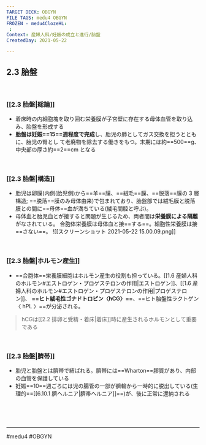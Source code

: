 ```yaml
---
TARGET DECK: OBGYN
FILE TAGS: medu4 OBGYN
FROZEN - medu4ClozeHL:
 : 
Context: 産婦人科/妊娠の成立と進行/胎盤
CreatedDay: 2021-05-22

---
```


## 2.3 胎盤

<br>

### [[2.3 胎盤|総論]]
* 着床時の内細胞塊を取り囲む栄養膜が子宮壁に存在する母体血管を取り込み、胎盤を形成する
* **胎盤は妊娠==15==週程度で完成**し、胎児の肺としてガス交換を担うとともに、胎児の腎とし て老廃物を除去する働きをもつ。末期には約==500==g、中央部の厚さ約==2==cm となる
<!--ID: 1621839276145-->


<br>

### [[2.3 胎盤|構造]]
* 胎児は卵膜(内側(胎児側)から==羊==膜、==絨毛==膜、==脱落==膜の 3 層構造; ==脱落==膜のみ母体由来)で包まれており、胎盤部では絨毛膜と脱落膜との間に==母体==血が満ちている(絨毛間腔と呼ぶ)。
* 母体血と胎児血とが接すると問題が生じるため、両者間は**栄養膜による隔離**がなされている。 合胞体栄養膜は母体血と接==する==。細胞性栄養膜は接==さない==。
![[スクリーンショット 2021-05-22 15.00.09.png]]
<!--ID: 1621839276150-->




<br>

### [[2.3 胎盤|ホルモン産生]]
* ==合胞体==栄養膜細胞はホルモン産生の役割も担っている。[[1.6 産婦人科のホルモン#エストロゲン・プロゲステロンの作用|エストロゲン]]、[[1.6 産婦人科のホルモン#エストロゲン・プロゲステロンの作用|プロゲステロン]]、 **==ヒト絨毛性ゴナドトロピン〈hCG〉==**、==ヒト胎盤性ラクトゲン〈 hPL 〉==が分泌される。
>hCGは[[2.2 排卵と受精・着床|着床]]時に産生されるホルモンとして重要である
<!--ID: 1621839276155-->


<br>

### [[2.3 胎盤|臍帯]]
* 胎児と胎盤とは臍帯で結ばれる。臍帯には==Wharton==膠質があり、内部の血管を保護している
* 妊娠==10==週ごろには児の腸管の一部が臍輪から一時的に脱出している(生理的==[[6.10.1 臍ヘルニア|臍帯ヘルニア]]==)が、後に正常に還納される
<!--ID: 1621839276160-->



<br><br><br>

---

#medu4 #OBGYN 
